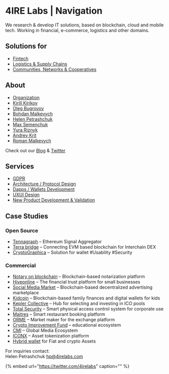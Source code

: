 # 4IRE Labs \| Navigation

We research & develop IT solutions, based on blockchain, cloud and mobile tech. Working in financial, e-commerce, logistics and other domains.

## **Solutions for**

* [Fintech](solutions-for/fintech/)
* [Logistics & Supply Chains](solutions-for/asset-tracking/)
* [Communities, Networks & Cooperatives](solutions-for/community-network-coop/)

## About

* [Organization](about/organization.md)
* [Kirill Kirikov](about/kirill-kirikov.md) 
* [Oleg Bugrovoy](about/oleg-bugrovoy.md)
* [Bohdan Malkevych](about/bohdan-malkevych.md)
* [Helen Petrashchuk](about/helen-petrashchuk.md)
* [Max Semenchuk](about/max-semenchuk.md)
* [Yura Riznyk ](about/yura-riznyk.md)
* [Andrey Krit ](about/andrey-krit.md)
* [Roman Malkevych](about/roman-malkevych.md)

Check out our [Blog](https://medium.com/practical-blockchain) & [Twitter](https://twitter.com/4irelabs)

## Services

* [GDPR](https://github.com/4IRE-Labs/wiki/tree/03f67b277170cbd15dc4c595255f8f8edcb42b50/services/gdpr-compliance.md)
* [Architecture / Protocol Design](services/architecture-design-protocol/)
* [Dapps / Wallets Development](services/dapps-wallets-development.md)
* [UXUI Design](services/uxui-design.md)
* [New Product Development & Validation](services/customer-development-and-formal-validation.md)

## Case Studies

### Open Source

* [Tennagraph](case-studies/tennagraph.md) – Ethereum Signal Aggregator
* [Terra bridge](https://github.com/ContractLand/terra-bridge-btc) – Connecting EVM based blockchain for Interchain DEX
* [CryptoGraphica](case-studies/cryptographica.md) – Solution for wallet \#Usability \#Security

### Commercial

* [Notary on blockchain](case-studies/notarization-platform.md) – Blockchain-based notarization platform
* [Hiveonline](case-studies/hiveonline.md) – The financial trust platform for small businesses
* [Social Media Market](case-studies/social.-media-market.md) – Blockchain-based decentralized advertising marketplace
* [Kidcoin](case-studies/kidcoin.md) – Blockchain-based family finances and digital wallets for kids
* [Kepler Collective](case-studies/kepler-collective.md) – Hub for selecting and investing in ICO pools
* [Total Security](case-studies/total-security.md) – Smart physical access control system for corporate use
* [Maitres](case-studies/maitres.md) – Smart restaurant booking platform
* [ORME](case-studies/orme.md) – Market maker for the exchange platform
* [Crypto Improvement Fund](case-studies/crypto-improvement-fund.md) – educational ecosystem
* [CMI](case-studies/cmi.md) – Global Media Ecosystem
* [ICONX](case-studies/iconx-wip.md) – Asset tokenization platform
* [Hybrid wallet](case-studies/hybrid-wallet-fiat-and-crypto-assets.md) for Fiat and crypto Assets

For inquiries contact:  
Helen Petrashchuk [hp@4irelabs.com](mailto:hp@4irelabs.com)

{% embed url="https://twitter.com/4irelabs" caption="" %}


